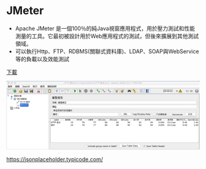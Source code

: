 # JMeter

* Apache JMeter 是一個100％的純Java視窗應用程式，用於壓力測試和性能測量的工具。它最初被設計用於Web應用程式的測試，但後來擴展到其他測試領域。
* 可以執行Http、FTP、RDBMS(關聯式資料庫)、LDAP、SOAP與WebService等的負載以及效能測試

[下載](http://jmeter.apache.org/download_jmeter.cgi)

![](assets/jmeter.png)

<https://jsonplaceholder.typicode.com/>

<!--
http://conbar.pixnet.net/blog/post/19034101-open-source-%E5%A3%93%E5%8A%9B%E6%B8%AC%E8%A9%A6%E5%B7%A5%E5%85%B7---apache-jmeter
-->